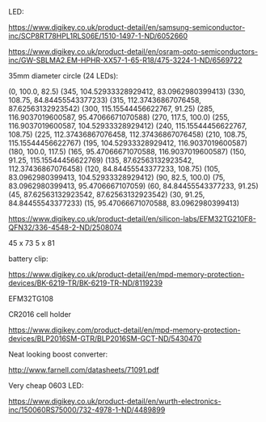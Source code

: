 LED:

https://www.digikey.co.uk/product-detail/en/samsung-semiconductor-inc/SCP8RT78HPL1RLS06E/1510-1497-1-ND/6052660

https://www.digikey.co.uk/product-detail/en/osram-opto-semiconductors-inc/GW-SBLMA2.EM-HPHR-XX57-1-65-R18/475-3224-1-ND/6569722

35mm diameter circle (24 LEDs):

(0, 100.0, 82.5)
(345, 104.52933328929412, 83.0962980399413)
(330, 108.75, 84.84455543377233)
(315, 112.37436867076458, 87.62563132923542)
(300, 115.15544456622767, 91.25)
(285, 116.9037019600587, 95.47066671070588)
(270, 117.5, 100.0)
(255, 116.9037019600587, 104.52933328929412)
(240, 115.15544456622767, 108.75)
(225, 112.37436867076458, 112.37436867076458)
(210, 108.75, 115.15544456622767)
(195, 104.52933328929412, 116.9037019600587)
(180, 100.0, 117.5)
(165, 95.47066671070588, 116.9037019600587)
(150, 91.25, 115.15544456622769)
(135, 87.62563132923542, 112.37436867076458)
(120, 84.84455543377233, 108.75)
(105, 83.0962980399413, 104.52933328929412)
(90, 82.5, 100.0)
(75, 83.0962980399413, 95.4706667107059)
(60, 84.84455543377233, 91.25)
(45, 87.62563132923542, 87.62563132923542)
(30, 91.25, 84.84455543377233)
(15, 95.47066671070588, 83.0962980399413)

https://www.digikey.co.uk/product-detail/en/silicon-labs/EFM32TG210F8-QFN32/336-4548-2-ND/2508074

45 x 73
5 x 81

battery clip:

https://www.digikey.co.uk/product-detail/en/mpd-memory-protection-devices/BK-6219-TR/BK-6219-TR-ND/8119239

EFM32TG108 

CR2016 cell holder

https://www.digikey.com/product-detail/en/mpd-memory-protection-devices/BLP2016SM-GTR/BLP2016SM-GCT-ND/5430470

Neat looking boost converter:

http://www.farnell.com/datasheets/71091.pdf

Very cheap 0603 LED:

https://www.digikey.co.uk/product-detail/en/wurth-electronics-inc/150060RS75000/732-4978-1-ND/4489899